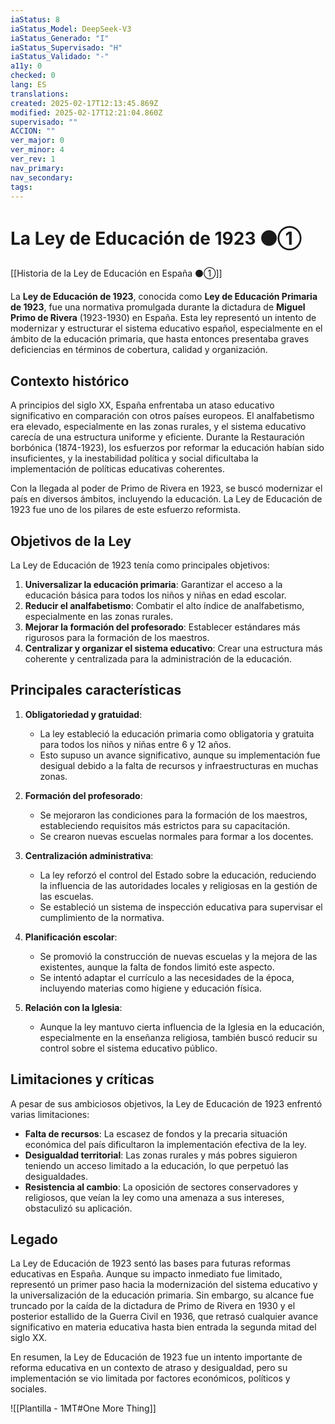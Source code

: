 ```yaml
---
iaStatus: 8
iaStatus_Model: DeepSeek-V3
iaStatus_Generado: "I"
iaStatus_Supervisado: "H"
iaStatus_Validado: "-"
a11y: 0
checked: 0
lang: ES
translations: 
created: 2025-02-17T12:13:45.869Z
modified: 2025-02-17T12:21:04.860Z
supervisado: ""
ACCION: ""
ver_major: 0
ver_minor: 4
ver_rev: 1
nav_primary: 
nav_secondary: 
tags:
---
```

# La Ley de Educación de 1923 ⚫①

[[Historia de la Ley de Educación en España ⚫①]]

La **Ley de Educación de 1923**, conocida como **Ley de Educación Primaria de 1923**, fue una normativa promulgada durante la dictadura de **Miguel Primo de Rivera** (1923-1930) en España. Esta ley representó un intento de modernizar y estructurar el sistema educativo español, especialmente en el ámbito de la educación primaria, que hasta entonces presentaba graves deficiencias en términos de cobertura, calidad y organización.

## Contexto histórico

A principios del siglo XX, España enfrentaba un ataso educativo significativo en comparación con otros países europeos. El analfabetismo era elevado, especialmente en las zonas rurales, y el sistema educativo carecía de una estructura uniforme y eficiente. Durante la Restauración borbónica (1874-1923), los esfuerzos por reformar la educación habían sido insuficientes, y la inestabilidad política y social dificultaba la implementación de políticas educativas coherentes.

Con la llegada al poder de Primo de Rivera en 1923, se buscó modernizar el país en diversos ámbitos, incluyendo la educación. La Ley de Educación de 1923 fue uno de los pilares de este esfuerzo reformista.
## Objetivos de la Ley

La Ley de Educación de 1923 tenía como principales objetivos:

1. **Universalizar la educación primaria**: Garantizar el acceso a la educación básica para todos los niños y niñas en edad escolar.
2. **Reducir el analfabetismo**: Combatir el alto índice de analfabetismo, especialmente en las zonas rurales.
3. **Mejorar la formación del profesorado**: Establecer estándares más rigurosos para la formación de los maestros.
4. **Centralizar y organizar el sistema educativo**: Crear una estructura más coherente y centralizada para la administración de la educación.

## Principales características

1. **Obligatoriedad y gratuidad**:
   - La ley estableció la educación primaria como obligatoria y gratuita para todos los niños y niñas entre 6 y 12 años.
   - Esto supuso un avance significativo, aunque su implementación fue desigual debido a la falta de recursos y infraestructuras en muchas zonas.

2. **Formación del profesorado**:
   - Se mejoraron las condiciones para la formación de los maestros, estableciendo requisitos más estrictos para su capacitación.
   - Se crearon nuevas escuelas normales para formar a los docentes.

3. **Centralización administrativa**:
   - La ley reforzó el control del Estado sobre la educación, reduciendo la influencia de las autoridades locales y religiosas en la gestión de las escuelas.
   - Se estableció un sistema de inspección educativa para supervisar el cumplimiento de la normativa.

4. **Planificación escolar**:
   - Se promovió la construcción de nuevas escuelas y la mejora de las existentes, aunque la falta de fondos limitó este aspecto.
   - Se intentó adaptar el currículo a las necesidades de la época, incluyendo materias como higiene y educación física.

5. **Relación con la Iglesia**:
   - Aunque la ley mantuvo cierta influencia de la Iglesia en la educación, especialmente en la enseñanza religiosa, también buscó reducir su control sobre el sistema educativo público.

## Limitaciones y críticas

A pesar de sus ambiciosos objetivos, la Ley de Educación de 1923 enfrentó varias limitaciones:

- **Falta de recursos**: La escasez de fondos y la precaria situación económica del país dificultaron la implementación efectiva de la ley.
- **Desigualdad territorial**: Las zonas rurales y más pobres siguieron teniendo un acceso limitado a la educación, lo que perpetuó las desigualdades.
- **Resistencia al cambio**: La oposición de sectores conservadores y religiosos, que veían la ley como una amenaza a sus intereses, obstaculizó su aplicación.
## Legado

La Ley de Educación de 1923 sentó las bases para futuras reformas educativas en España. Aunque su impacto inmediato fue limitado, representó un primer paso hacia la modernización del sistema educativo y la universalización de la educación primaria. Sin embargo, su alcance fue truncado por la caída de la dictadura de Primo de Rivera en 1930 y el posterior estallido de la Guerra Civil en 1936, que retrasó cualquier avance significativo en materia educativa hasta bien entrada la segunda mitad del siglo XX.

En resumen, la Ley de Educación de 1923 fue un intento importante de reforma educativa en un contexto de atraso y desigualdad, pero su implementación se vio limitada por factores económicos, políticos y sociales.

![[Plantilla - 1MT#One More Thing]]
